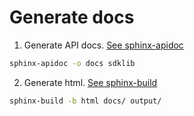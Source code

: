 # Generate docs #

1. Generate API docs. [See sphinx-apidoc](http://www.sphinx-doc.org/en/1.5.1/invocation.html#invocation-of-sphinx-apidoc)
````cmd
sphinx-apidoc -o docs sdklib
````

2. Generate html. [See sphinx-build](http://www.sphinx-doc.org/en/1.5.1/invocation.html#invocation-of-sphinx-build)
````cmd
sphinx-build -b html docs/ output/
````
